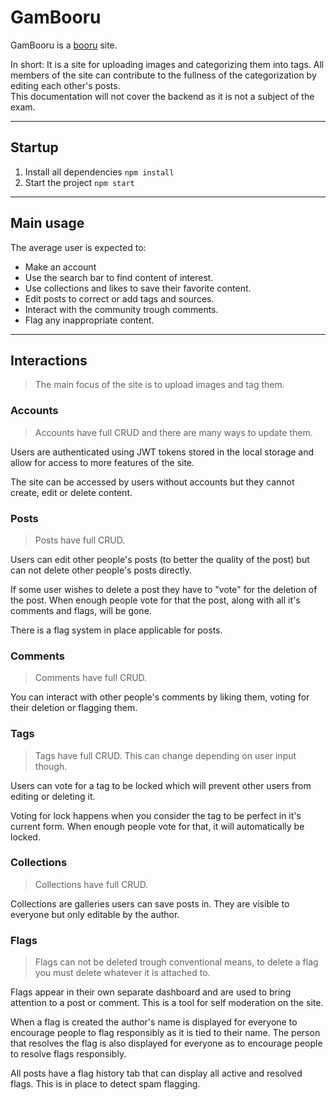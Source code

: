 # GamBooru

GamBooru is a [booru](https://en.wiktionary.org/wiki/booru) site.

In short: It is a site for uploading images and categorizing them into tags. All members of the site can contribute to the fullness of the categorization by editing each other's posts.  
This documentation will not cover the backend as it is not a subject of the exam.

---

## Startup

1. Install all dependencies `npm install`
2. Start the project `npm start`

---

## Main usage

The average user is expected to:

- Make an account
- Use the search bar to find content of interest.
- Use collections and likes to save their favorite content.
- Edit posts to correct or add tags and sources.
- Interact with the community trough comments.
- Flag any inappropriate content.

---

## Interactions

> The main focus of the site is to upload images and tag them.

### Accounts

> Accounts have full CRUD and there are many ways to update them.

Users are authenticated using JWT tokens stored in the local storage and allow for access to more features of the site.

The site can be accessed by users without accounts but they cannot create, edit or delete content.

### Posts

> Posts have full CRUD.

Users can edit other people's posts (to better the quality of the post) but can not delete other people's posts directly.

If some user wishes to delete a post they have to "vote" for the deletion of the post. When enough people vote for that the post, along with all it's comments and flags, will be gone.

There is a flag system in place applicable for posts.

### Comments

> Comments have full CRUD.

You can interact with other people's comments by liking them, voting for their deletion or flagging them.

### Tags

> Tags have full CRUD. This can change depending on user input though.

Users can vote for a tag to be locked which will prevent other users from editing or deleting it.

Voting for lock happens when you consider the tag to be perfect in it's current form. When enough people vote for that, it will automatically be locked.

### Collections

> Collections have full CRUD.

Collections are galleries users can save posts in. They are visible to everyone but only editable by the author.

### Flags

> Flags can not be deleted trough conventional means, to delete a flag you must delete whatever it is attached to.

Flags appear in their own separate dashboard and are used to bring attention to a post or comment. This is a tool for self moderation on the site.

When a flag is created the author's name is displayed for everyone to encourage people to flag responsibly as it is tied to their name. The person that resolves the flag is also displayed for everyone as to encourage people to resolve flags responsibly.

All posts have a flag history tab that can display all active and resolved flags. This is in place to detect spam flagging.
